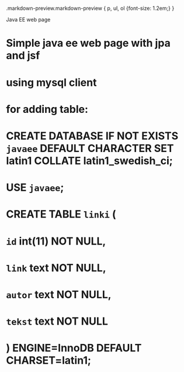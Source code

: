 # 
.markdown-preview.markdown-preview { p, ul, ol {font-size: 1.2em;} }

Java EE web page
#

# Simple java ee web page with jpa and jsf
# using mysql client
# for adding table:
# 
# CREATE DATABASE IF NOT EXISTS `javaee` DEFAULT CHARACTER SET latin1 COLLATE latin1_swedish_ci;
# USE `javaee`;
# CREATE TABLE `linki` (
#   `id` int(11) NOT NULL,
#   `link` text NOT NULL,
#   `autor` text NOT NULL,
#   `tekst` text NOT NULL
# ) ENGINE=InnoDB DEFAULT CHARSET=latin1;
